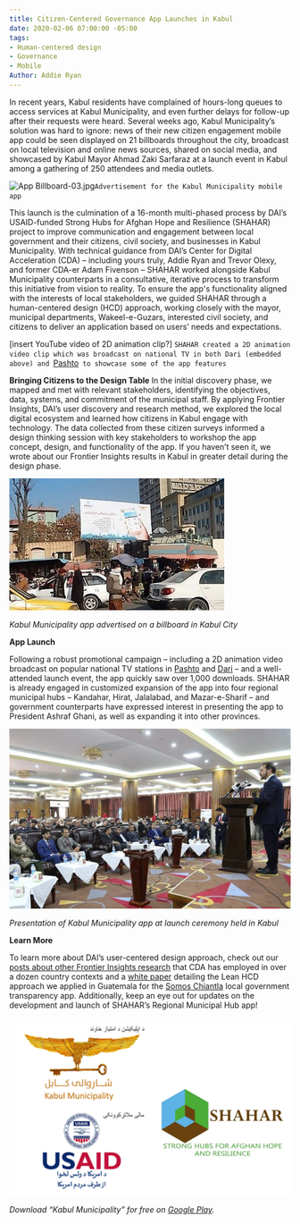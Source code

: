 ```yaml
---
title: Citizen-Centered Governance App Launches in Kabul
date: 2020-02-06 07:00:00 -05:00
tags:
- Human-centered design
- Governance
- Mobile
Author: Addie Ryan
---
```


In recent years, Kabul residents have complained of hours-long queues to access services at Kabul Municipality, and even further delays for follow-up after their requests were heard. Several weeks ago, Kabul Municipality’s solution was hard to ignore: news of their new citizen engagement mobile app could be seen displayed on 21 billboards throughout the city, broadcast on local television and online news sources, shared on social media, and showcased by Kabul Mayor Ahmad Zaki Sarfaraz at a launch event in Kabul among a gathering of 250 attendees and media outlets.

![App Billboard-03.jpg](/uploads/App%20Billboard-03.jpg)`Advertisement for the Kabul Municipality mobile app`

<!--more-->

This launch is the culmination of a 16-month multi-phased process by DAI’s USAID-funded  Strong Hubs for Afghan Hope and Resilience (SHAHAR) project to improve communication and engagement between local government and their citizens, civil society, and businesses in Kabul Municipality. With technical guidance from DAI’s Center for Digital Acceleration (CDA) – including yours truly, Addie Ryan and Trevor Olexy, and former CDA-er Adam Fivenson – SHAHAR worked alongside Kabul Municipality counterparts in a consultative, iterative process to transform this initiative from vision to reality. To ensure the app's functionality aligned with the interests of local stakeholders, we guided SHAHAR through a human-centered design (HCD) approach, working closely with the mayor, municipal departments, Wakeel-e-Guzars, interested civil society, and citizens to deliver an application based on users’ needs and expectations.

\[insert YouTube video of 2D animation clip?\]
`SHAHAR created a 2D animation video clip which was broadcast on national TV in both Dari (embedded above) and `[Pashto](https://www.youtube.com/watch?v=0DpghQ8rXB4&feature=youtu.be)` to showcase some of the app features`

**Bringing Citizens to the Design Table**
In the initial discovery phase, we mapped and met with relevant stakeholders, identifying the objectives, data, systems, and commitment of the municipal staff. By applying Frontier Insights, DAI’s user discovery and research method, we explored the local digital ecosystem and learned how citizens in Kabul engage with technology. The data collected from these citizen surveys informed a design thinking session with key stakeholders to workshop the app concept, design, and functionality of the app. If you haven’t seen it, we wrote about our Frontier Insights results in Kabul in greater detail during the design phase.

![billboard_cropped.jpg](/uploads/billboard_cropped.jpg)

*Kabul Municipality app advertised on a billboard in Kabul City*

**App Launch**

Following a robust promotional campaign – including a 2D animation video broadcast on popular national TV stations in [Pashto](https://www.youtube.com/watch?v=0DpghQ8rXB4&feature=youtu.be) and [Dari](https://www.youtube.com/watch?v=O4n4kdJNBwM&feature=youtu.be) – and a well-attended launch event, the app quickly saw over 1,000 downloads. SHAHAR is already engaged in customized expansion of the app into four regional municipal hubs – Kandahar, Hirat, Jalalabad, and Mazar-e-Sharif – and government counterparts have expressed interest in presenting the app to President Ashraf Ghani, as well as expanding it into other provinces.

![Launch photo 1_cropped.jpeg](/uploads/Launch%20photo%201_cropped.jpeg)

*Presentation of Kabul Municipality app at launch ceremony held in Kabul*

**Learn More**

To learn more about DAI’s user-centered design approach, check out our [posts about other Frontier Insights research](https://dai-global-digital.com/tags/?tag=digital-insights) that CDA has employed in over a dozen country contexts and a [white paper](https://www.dai.com/hcd.pdf) detailing the Lean HCD approach we applied in Guatemala for the [Somos Chiantla](https://play.google.com/store/apps/details?id=gt.muni.chiantla&hl=en_US) local government transparency app. Additionally, keep an eye out for updates on the development and launch of SHAHAR’s Regional Municipal Hub app!

![Logos.PNG](/uploads/Logos.PNG)

*Download “Kabul Municipality” for free on [Google Play](https://play.google.com/store/apps/details?id=gt.muni.chiantla&hl=en_US).*